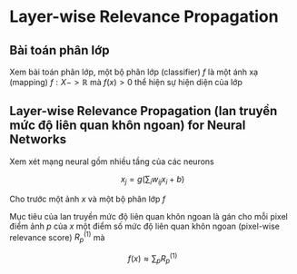 # Layer-wise Relevance Propagation

## Bài toán phân lớp

Xem bài toán phân lớp, một bộ phân lớp (classifier) $f$ là một ánh xạ (mapping) $f: X -> \mathbb{R}$ mà $f(x) > 0$ thể hiện sự hiện diện của lớp


## Layer-wise Relevance Propagation (lan truyền mức độ liên quan khôn ngoan) for Neural Networks

Xem xét mạng neural gồm nhiều tầng của các neurons

$$
x_j = g\left(\sum_iw_{ij}x_i + b\right)
$$

Cho trước một ảnh $x$ và một bộ phân lớp $f$

Mục tiêu của lan truyền mức độ liên quan khôn ngoan là gán cho mỗi pixel điểm ảnh $p$ của $x$ một điểm số mức độ liên quan khôn ngoan (pixel-wise relevance score) $R_p^{(1)}$ mà

$$
f(x) \approx \sum_pR_p^{(1)}
$$